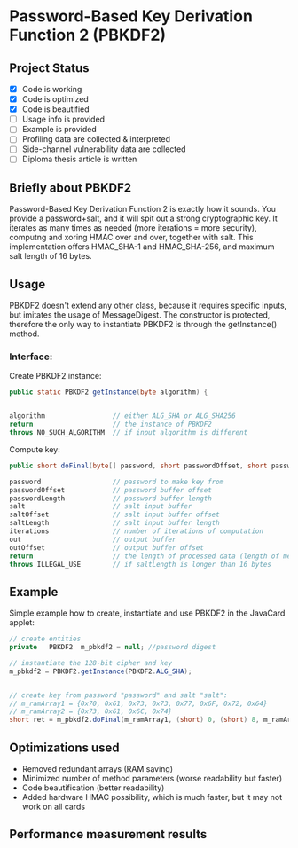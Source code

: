 # Password-Based Key Derivation Function 2 (PBKDF2)

## Project Status
- [x] Code is working
- [x] Code is optimized
- [x] Code is beautified
- [ ] Usage info is provided
- [ ] Example is provided
- [ ] Profiling data are collected & interpreted
- [ ] Side-channel vulnerability data are collected
- [ ] Diploma thesis article is written

## Briefly about PBKDF2
Password-Based Key Derivation Function 2 is exactly how it sounds. You provide a password+salt, and it will spit out a strong cryptographic key.
It iterates as many times as needed (more iterations = more security), computng and xoring HMAC over and over, together with salt.
This implementation offers HMAC_SHA-1 and HMAC_SHA-256, and maximum salt length of 16 bytes.

## Usage
PBKDF2 doesn't extend any other class, because it requires specific inputs, but imitates the usage of MessageDigest.
The constructor is protected, therefore the only way to instantiate PBKDF2 is through the getInstance() method.
### Interface:
Create PBKDF2 instance:
````java
public static PBKDF2 getInstance(byte algorithm) {


algorithm                 // either ALG_SHA or ALG_SHA256
return                    // the instance of PBKDF2
throws NO_SUCH_ALGORITHM  // if input algorithm is different
````
Compute key:
````java
public short doFinal(byte[] password, short passwordOffset, short passwordLength, byte[] salt, short saltOffset, short saltLength, short iterations, byte[] out, short outOffset)

password                  // password to make key from
passwordOffset            // password buffer offset
passwordLength            // password buffer length
salt                      // salt input buffer
saltOffset                // salt input buffer offset
saltLength                // salt input buffer length
iterations                // number of iterations of computation
out                       // output buffer
outOffset                 // output buffer offset
return                    // the length of processed data (length of mesageDigest; 20 for SHA-1, 32 for SHA-256)
throws ILLEGAL_USE        // if saltLength is longer than 16 bytes
````

## Example
Simple example how to create, instantiate and use PBKDF2 in the JavaCard applet:
```` java
// create entities
private   PBKDF2  m_pbkdf2 = null; //password digest

// instantiate the 128-bit cipher and key
m_pbkdf2 = PBKDF2.getInstance(PBKDF2.ALG_SHA);


// create key from password "password" and salt "salt": 
// m_ramArray1 = {0x70, 0x61, 0x73, 0x73, 0x77, 0x6F, 0x72, 0x64}
// m_ramArray2 = {0x73, 0x61, 0x6C, 0x74}
short ret = m_pbkdf2.doFinal(m_ramArray1, (short) 0, (short) 8, m_ramArray2, (short) 0, (short) 4, (short) 1, m_ramArray3, (short) 0);
````

## Optimizations used
* Removed redundant arrays (RAM saving)
* Minimized number of method parameters (worse readability but faster)
* Code beautification (better readability)
* Added hardware HMAC possibility, which is much faster, but it may not work on all cards

## Performance measurement results
